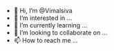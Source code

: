 - 👋 Hi, I’m @Vimalsiva
- 👀 I’m interested in ...
- 🌱 I’m currently learning ...
- 💞️ I’m looking to collaborate on ...
- 📫 How to reach me ...

<!---
Vimalsiva/Vimalsiva is a ✨ special ✨ repository because its `README.md` (this file) appears on your GitHub profile.
You can click the Preview link to take a look at your changes.
--->
